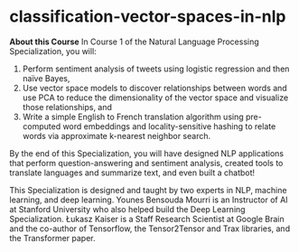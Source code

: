 # classification-vector-spaces-in-nlp

<b>About this Course</b>
In Course 1 of the Natural Language Processing Specialization, you will:   

1. Perform sentiment analysis of tweets using logistic regression and then naïve Bayes, 
2. Use vector space models to discover relationships between words and use PCA to reduce the dimensionality of the vector space and visualize those relationships, and
3. Write a simple English to French translation algorithm using pre-computed word embeddings and locality-sensitive hashing to relate words via approximate k-nearest neighbor search.  
    
  
By the end of this Specialization, you will have designed NLP applications that perform question-answering and sentiment analysis, created tools to translate languages and summarize text, and even built a chatbot!   
   
This Specialization is designed and taught by two experts in NLP, machine learning, and deep learning. Younes Bensouda Mourri is an Instructor of AI at Stanford University who also helped build the Deep Learning Specialization. Łukasz Kaiser is a Staff Research Scientist at Google Brain and the co-author of Tensorflow, the Tensor2Tensor and Trax libraries, and the Transformer paper.
